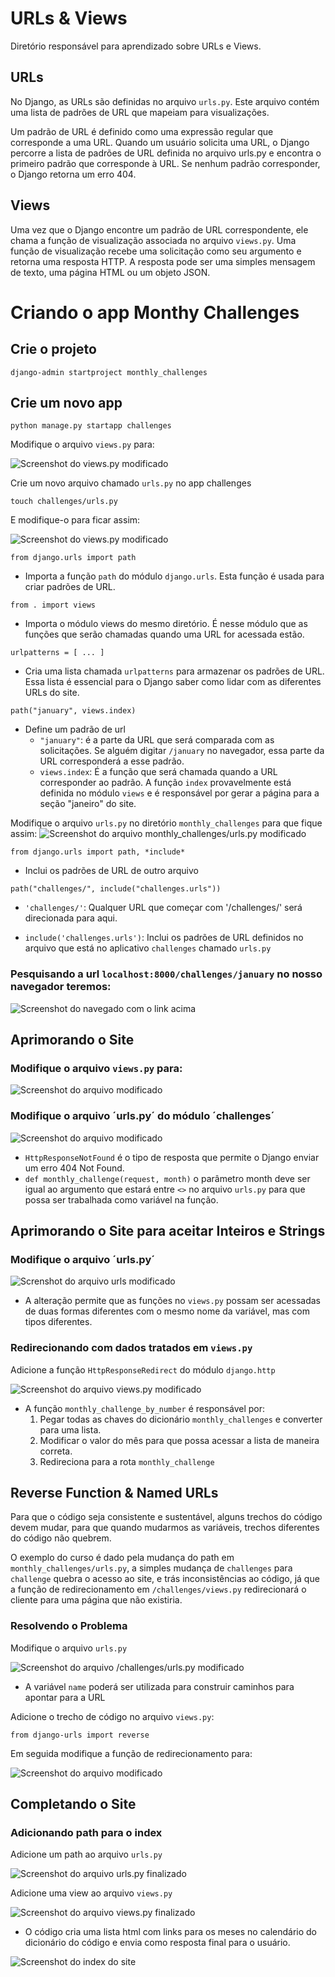 # URLs & Views

Diretório responsável para aprendizado sobre URLs e Views.

## URLs

No Django, as URLs são definidas no arquivo `urls.py`. Este arquivo contém uma lista de padrões de URL que mapeiam para visualizações. 

Um padrão de URL é definido como uma expressão regular que corresponde a uma URL. Quando um usuário solicita uma URL, o Django percorre a lista de padrões de URL definida no arquivo urls.py e encontra o primeiro padrão que corresponde à URL. Se nenhum padrão corresponder, o Django retorna um erro 404.

## Views

Uma vez que o Django encontre um padrão de URL correspondente, ele chama a função de visualização associada no arquivo `views.py`. Uma função de visualização recebe uma solicitação como seu argumento e retorna uma resposta HTTP. A resposta pode ser uma simples mensagem de texto, uma página HTML ou um objeto JSON.


# Criando o app Monthy Challenges

## Crie o projeto
`django-admin startproject monthly_challenges`

## Crie um novo app 
`python manage.py startapp challenges`

Modifique o arquivo `views.py` para:

![Screenshot do views.py modificado](https://github.com/MatheEduar/Django/blob/main/monthly_challenges/assets/imgs/img-0.png)

Crie um novo arquivo chamado `urls.py` no app challenges

`touch challenges/urls.py`

E modifique-o para ficar assim:

![Screenshot do views.py modificado](https://github.com/MatheEduar/Django/blob/main/monthly_challenges/assets/imgs/img-1.png)

`from django.urls import path`

* Importa a função `path` do módulo `django.urls`. Esta função é usada para criar padrões de URL.

`from . import views`

* Importa o módulo views do mesmo diretório. É nesse módulo que as funções que serão chamadas quando uma URL for acessada estão.

`urlpatterns = [ ... ]`

* Cria uma lista chamada `urlpatterns` para armazenar os padrões de URL. Essa lista é essencial para
o Django saber como lidar com as diferentes URLs do site.

`path("january", views.index)`

* Define um padrão de url
    * `"january"`: é a parte da URL que será comparada com as solicitações. Se alguém digitar `/january` no navegador, essa parte da URL corresponderá a esse padrão.
    * `views.index`: É a função que será chamada quando a URL corresponder ao padrão. A função
    `index` provavelmente está definida no módulo `views` e é responsável por gerar a página 
    para a seção "janeiro" do site.

Modifique o arquivo `urls.py` no diretório `monthly_challenges` para que fique assim:
![Screenshot do arquivo monthly_challenges/urls.py modificado](https://github.com/MatheEduar/Django/blob/main/monthly_challenges/assets/imgs/img-2.png)

`from django.urls import path, *include*`

* Inclui os padrões de URL de outro arquivo

`path("challenges/", include("challenges.urls"))`

* `'challenges/'`: Qualquer URL que começar com '/challenges/' será direcionada para aqui.

* `include('challenges.urls')`: Inclui os padrões de URL definidos no arquivo que está no aplicativo
`challenges` chamado `urls.py`

### Pesquisando a url `localhost:8000/challenges/january` no nosso navegador teremos:

![Screenshot do navegado com o link acima](https://github.com/MatheEduar/Django/blob/main/monthly_challenges/assets/imgs/img-3.png)


## Aprimorando o Site

### Modifique o arquivo `views.py` para:

![Screenshot do arquivo modificado](https://github.com/MatheEduar/Django/blob/main/monthly_challenges/assets/imgs/img-4.png)


### Modifique o arquivo ´urls.py´ do módulo ´challenges´

![Screenshot do arquivo modificado](https://github.com/MatheEduar/Django/blob/main/monthly_challenges/assets/imgs/img-5.png)

* `HttpResponseNotFound` é o tipo de resposta que permite o Django enviar um erro 404 Not Found.
* `def monthly_challenge(request, month)` o parâmetro month deve ser igual ao argumento que estará 
entre `<>` no arquivo `urls.py` para que possa ser trabalhada como variável na função.

## Aprimorando o Site para aceitar Inteiros e Strings

### Modifique o arquivo ´urls.py´

![Screnshot do arquivo urls modificado](https://github.com/MatheEduar/Django/blob/main/monthly_challenges/assets/imgs/img-6.png)

* A alteração permite que as funções no `views.py` possam ser acessadas de duas formas diferentes com
o mesmo nome da variável, mas com tipos diferentes.

### Redirecionando com dados tratados em `views.py`

Adicione a função `HttpResponseRedirect` do módulo `django.http`

![Screenshot do arquivo `views.py modificado`](https://github.com/MatheEduar/Django/blob/main/monthly_challenges/assets/imgs/img-7.png)

* A função `monthly_challenge_by_number` é responsável por:
    1. Pegar todas as chaves do dicionário `monthly_challenges` e converter para uma lista.
    2. Modificar o valor do mês para que possa acessar a lista de maneira correta.
    3. Redireciona para a rota `monthly_challenge`

## Reverse Function & Named URLs

Para que o código seja consistente e sustentável, alguns trechos do código devem mudar, para que 
quando mudarmos as variáveis, trechos diferentes do código não quebrem. 

O exemplo do curso é dado pela mudança do path em `monthly_challenges/urls.py`, a simples mudança
de `challenges` para `challenge` quebra o acesso ao site, e trás inconsistências ao código, já que
a função de redirecionamento em `/challenges/views.py` redirecionará o cliente para uma página que
não existiria.

### Resolvendo o Problema

Modifique o arquivo `urls.py`

![Screenshot do arquivo `/challenges/urls.py` modificado](https://github.com/MatheEduar/Django/blob/main/monthly_challenges/assets/imgs/img-8.png)

* A variável `name` poderá ser utilizada para construir caminhos para apontar para a URL

Adicione o trecho de código no arquivo `views.py`:

`from django-urls import reverse`

Em seguida modifique a função de redirecionamento para: 

![Screenshot do arquivo modificado](https://github.com/MatheEduar/Django/blob/main/monthly_challenges/assets/imgs/img-9.png)

## Completando o Site

### Adicionando path para o index

Adicione um path ao arquivo `urls.py`

![Screenshot do arquivo urls.py finalizado](https://github.com/MatheEduar/Django/blob/main/monthly_challenges/assets/imgs/img-10.png)

Adicione uma view ao arquivo `views.py`

![Screenshot do arquivo views.py finalizado](https://github.com/MatheEduar/Django/blob/main/monthly_challenges/assets/imgs/img-11.png)

* O código cria uma lista html com links para os meses no calendário do dicionário do código e envia
como resposta final para o usuário.

![Screenshot do index do site](https://github.com/MatheEduar/Django/blob/main/monthly_challenges/assets/imgs/img-12.png)